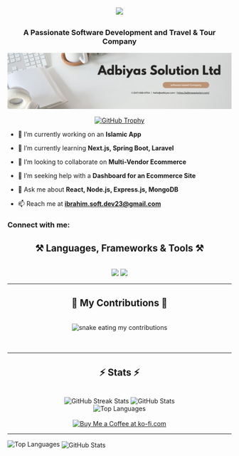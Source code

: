 <h1 align="center">
    <img src="https://readme-typing-svg.herokuapp.com/?font=Righteous&size=35&center=true&vCenter=true&width=600&height=70&duration=6000&lines=Welcome+There!+,Adbiyas+Solution+Ltd;" />
</h1>

<h3 align="center">A Passionate Software Development and Travel & Tour Company</h3>

<p align="center">
    <img src="Adbiyas.png" alt="adbiyas logo" width="1400" />
</p>

<p align="center">
    <a href="https://github.com/ryo-ma/github-profile-trophy">
        <img src="https://github-profile-trophy.vercel.app/?username=ibrahim23dev" alt="GitHub Trophy" />
    </a>
</p>

- 🔭 I’m currently working on an **Islamic App**

- 🌱 I’m currently learning **Next.js, Spring Boot, Laravel**

- 👯 I’m looking to collaborate on **Multi-Vendor Ecommerce**

- 🤝 I’m seeking help with a **Dashboard for an Ecommerce Site**

- 💬 Ask me about **React, Node.js, Express.js, MongoDB**

- 📫 Reach me at **ibrahim.soft.dev23@gmail.com**

<h3 align="left">Connect with me:</h3>
<p align="left">
    <!-- Add social media icons here if needed -->
</p>

<h2 align="center">⚒️ Languages, Frameworks & Tools ⚒️</h2>
<br/>

<div align="center">
    <img src="https://skillicons.dev/icons?i=react,bootstrap,mui,html,css,vscode,github,figma,tailwind,git,r" />
    <img src="https://skillicons.dev/icons?i=nodejs,python,javascript,typescript,express,firebase,mongodb,c,java,nextjs,mysql,flask" /><br>
</div>

<hr/>

<div align="center">
  <h2>🐍 My Contributions 🐍</h2>
  <br>
  <img alt="snake eating my contributions" src="https://raw.githubusercontent.com/ibrahim23dev/ibrahim23dev/output/github-contribution-grid-snake.svg" />
  <br/><br/><br/>
</div>

<hr/>

<h2 align="center">⚡ Stats ⚡</h2>
<br/>

<div align="center">
  <img width="390" src="https://github-readme-streak-stats.herokuapp.com/?user=ibrahim23dev&count_private=true&theme=react&border_radius=10" alt="GitHub Streak Stats"/>
  <img width="390" src="https://github-readme-stats.vercel.app/api?username=ibrahim23dev&count_private=true&show_icons=true&theme=react&rank_icon=github&border_radius=10" alt="GitHub Stats"/>
  <br/>
  <img width="325" src="https://github-readme-stats.vercel.app/api/top-langs/?username=ibrahim23dev&hide=html&langs_count=8&layout=compact&theme=react&border_radius=10" alt="Top Languages"/>
</div>

<br/>

<div align="center">
    <a href='https://ko-fi.com/V7V4RAK9C' target='_blank'>
        <img height='64' style='border:0px;height:64px;' src='https://storage.ko-fi.com/cdn/kofi1.png?v=3' border='0' alt='Buy Me a Coffee at ko-fi.com' />
    </a>
</div>

<hr/>

<!-- Optional section with more detailed GitHub stats (if desired) -->
<p><img align="left" src="https://github-readme-stats.vercel.app/api/top-langs?username=ibrahim23dev&show_icons=true&locale=en&layout=compact" alt="Top Languages" /></p>
<p>&nbsp;<img align="center" src="https://github-readme-stats.vercel.app/api?username=ibrahim23dev&show_icons=true&locale=en" alt="GitHub Stats" /></p>
